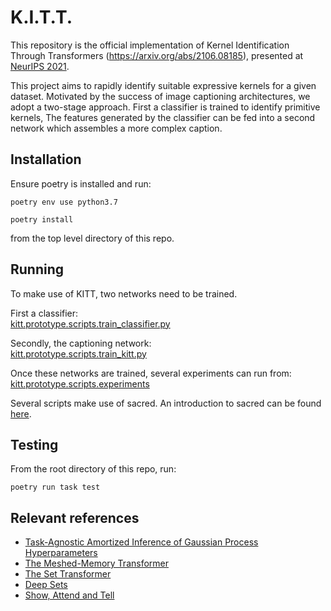 
# K.I.T.T.

This repository is the official implementation of Kernel Identification Through Transformers (https://arxiv.org/abs/2106.08185), presented at [NeurIPS 2021](https://neurips.cc/Conferences/2021). 

This project aims to rapidly identify suitable expressive kernels for a given dataset.
Motivated by the success of image captioning architectures, we adopt a two-stage approach. 
First a classifier is trained to identify primitive kernels, 
The features generated by the classifier can be fed into a second network which assembles a more complex caption. 

## Installation

Ensure poetry is installed and run:

`poetry env use python3.7`

`poetry install`

from the top level directory of this repo.


## Running

To make use of KITT, two networks need to be trained.

First a classifier: \
[kitt.prototype.scripts.train_classifier.py](https://github.com/Prowler-io/kitt/blob/master/kitt/prototype/scripts/train_classifier.py)

Secondly, the captioning network: \
[kitt.prototype.scripts.train_kitt.py](https://github.com/Prowler-io/kitt/blob/master/kitt/prototype/scripts/train_kitt.py)

Once these networks are trained, several experiments can run from: \
[kitt.prototype.scripts.experiments](https://github.com/Prowler-io/kitt/tree/master/kitt/prototype/scripts/experiments)

Several scripts make use of sacred. 
An introduction to sacred can be found [here](https://sacred.readthedocs.io/en/stable/quickstart.html#hello-world).


## Testing

From the root directory of this repo, run:

`poetry run task test`

## Relevant references
* [Task-Agnostic Amortized Inference of Gaussian Process Hyperparameters](https://github.com/PrincetonLIPS/AHGP)
* [The Meshed-Memory Transformer](https://github.com/aimagelab/meshed-memory-transformer)
* [The Set Transformer](https://github.com/arrigonialberto86/set_transformer)
* [Deep Sets](https://arxiv.org/abs/1703.06114)
* [Show, Attend and Tell](https://arxiv.org/abs/1502.03044)
